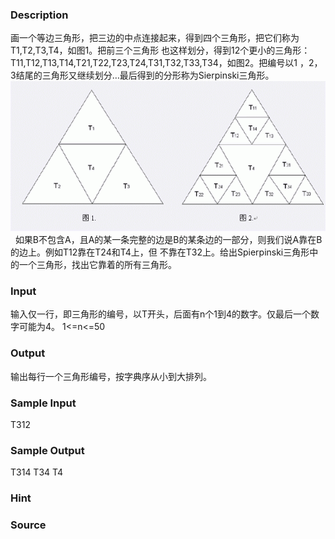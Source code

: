 
### Description
画一个等边三角形，把三边的中点连接起来，得到四个三角形，把它们称为T1,T2,T3,T4，如图1。把前三个三角形
也这样划分，得到12个更小的三角形：T11,T12,T13,T14,T21,T22,T23,T24,T31,T32,T33,T34，如图2。把编号以1
，2，3结尾的三角形又继续划分…最后得到的分形称为Sierpinski三角形。
 ![](/JudgeOnline/images/1258.jpg) 
如果B不包含A，且A的某一条完整的边是B的某条边的一部分，则我们说A靠在B的边上。例如T12靠在T24和T4上，但
不靠在T32上。给出Spierpinski三角形中的一个三角形，找出它靠着的所有三角形。
### Input
输入仅一行，即三角形的编号，以T开头，后面有n个1到4的数字。仅最后一个数字可能为4。
1<=n<=50
### Output
输出每行一个三角形编号，按字典序从小到大排列。
### Sample Input
T312
### Sample Output
T314
T34
T4
### Hint

### Source

